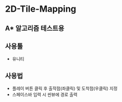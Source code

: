 # 2D-Tile-Mapping

## A* 알고리즘 테스트용
## 사용툴
- 유니티
## 사용법
- 플레이 버튼 클릭 후 출작점(좌클릭) 및 도착점(우클릭) 지정
- 스페이스바 입력 시 씬뷰에 경로 출력
